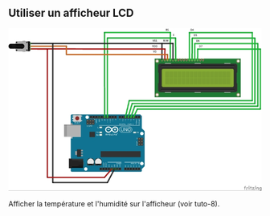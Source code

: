 ## Utiliser un afficheur LCD

![Pictures/tuto-11_bb.jpg](https://github.com/j-fremont/tuto-arduino/blob/master/Pictures/tuto-11_bb.jpg)

Afficher la température et l'humidité sur l'afficheur (voir tuto-8).
 
